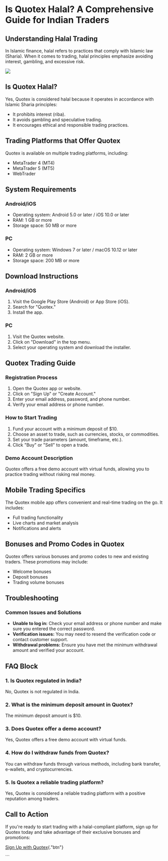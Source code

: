 # Is Quotex Halal? A Comprehensive Guide for Indian Traders

## Understanding Halal Trading

In Islamic finance, halal refers to practices that comply with Islamic
law (Sharia). When it comes to trading, halal principles emphasize
avoiding interest, gambling, and excessive risk.

[![](https://static.quotex.io/files/4_en/300_250.jpg)](https://traff.sbs/brokerqxlid)

## Is Quotex Halal?

Yes, Quotex is considered halal because it operates in accordance with
Islamic Sharia principles:

-   It prohibits interest (riba).
-   It avoids gambling and speculative trading.
-   It encourages ethical and responsible trading practices.

## Trading Platforms that Offer Quotex

Quotex is available on multiple trading platforms, including:

-   MetaTrader 4 (MT4)
-   MetaTrader 5 (MT5)
-   WebTrader

## System Requirements

### Android/iOS

-   Operating system: Android 5.0 or later / iOS 10.0 or later
-   RAM: 1 GB or more
-   Storage space: 50 MB or more

### PC

-   Operating system: Windows 7 or later / macOS 10.12 or later
-   RAM: 2 GB or more
-   Storage space: 200 MB or more

## Download Instructions

### Android/iOS

1.  Visit the Google Play Store (Android) or App Store (iOS).
2.  Search for "Quotex."
3.  Install the app.

### PC

1.  Visit the Quotex website.
2.  Click on "Download" in the top menu.
3.  Select your operating system and download the installer.

## Quotex Trading Guide

### Registration Process

1.  Open the Quotex app or website.
2.  Click on "Sign Up" or "Create Account."
3.  Enter your email address, password, and phone number.
4.  Verify your email address or phone number.

### How to Start Trading

1.  Fund your account with a minimum deposit of \$10.
2.  Choose an asset to trade, such as currencies, stocks, or
    commodities.
3.  Set your trade parameters (amount, timeframe, etc.).
4.  Click "Buy" or "Sell" to open a trade.

### Demo Account Description

Quotex offers a free demo account with virtual funds, allowing you to
practice trading without risking real money.

## Mobile Trading Specifics

The Quotex mobile app offers convenient and real-time trading on the go.
It includes:

-   Full trading functionality
-   Live charts and market analysis
-   Notifications and alerts

## Bonuses and Promo Codes in Quotex

Quotex offers various bonuses and promo codes to new and existing
traders. These promotions may include:

-   Welcome bonuses
-   Deposit bonuses
-   Trading volume bonuses

## Troubleshooting

### Common Issues and Solutions

-   **Unable to log in:** Check your email address or phone number and
    make sure you entered the correct password.
-   **Verification issues:** You may need to resend the verification
    code or contact customer support.
-   **Withdrawal problems:** Ensure you have met the minimum withdrawal
    amount and verified your account.

## FAQ Block

### 1. Is Quotex regulated in India?

No, Quotex is not regulated in India.

### 2. What is the minimum deposit amount in Quotex?

The minimum deposit amount is \$10.

### 3. Does Quotex offer a demo account?

Yes, Quotex offers a free demo account with virtual funds.

### 4. How do I withdraw funds from Quotex?

You can withdraw funds through various methods, including bank transfer,
e-wallets, and cryptocurrencies.

### 5. Is Quotex a reliable trading platform?

Yes, Quotex is considered a reliable trading platform with a positive
reputation among traders.

## Call to Action

If you\'re ready to start trading with a halal-compliant platform, sign
up for Quotex today and take advantage of their exclusive bonuses and
promotions:

[Sign Up with
Quotex](\%22https://broker-qx.pro/sign-up/?lid=1102511\%22){."btn"}

\`\`\`

